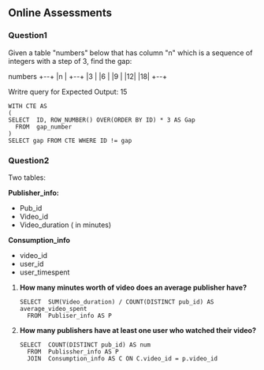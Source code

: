 ## Online Assessments

### Question1

Given a table "numbers" below that has column "n" which is a sequence of integers with a step of 3, find the gap:

numbers
+--+
|n |
+--+
|3 |
|6 |
|9 |
|12|
|18|
+--+

Writre query for Expected Output: 15

```mysql
WITH CTE AS 
(
SELECT  ID, ROW_NUMBER() OVER(ORDER BY ID) * 3 AS Gap
  FROM  gap_number
) 
SELECT gap FROM CTE WHERE ID != gap
```



### Question2



Two tables:

**Publisher_info:**

- Pub_id
- Video_id
- Video_duration ( in minutes)

**Consumption_info**

- video_id
- user_id
- user_timespent



1. **How many minutes worth of video does an average publisher have?**

   ```mysql
   SELECT  SUM(Video_duration) / COUNT(DISTINCT pub_id) AS average_video_spent
     FROM  Publiser_info AS P 
   ```

   

2. **How many publishers have at least one user who watched their video?**

   ```mysql
   SELECT  COUNT(DISTINCT pub_id) AS num
     FROM  Publissher_info AS P 
     JOIN  Consumption_info AS C ON C.video_id = p.video_id
   ```

   